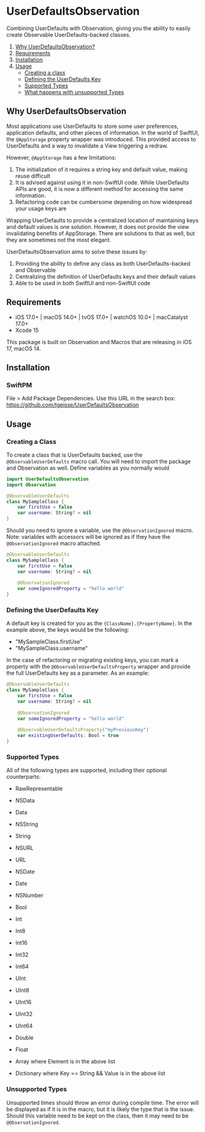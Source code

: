
# UserDefaultsObservation

Combining UserDefaults with Observation, giving you the ability to easily create Observable UserDefaults-backed classes.

1. [Why UserDefaultsObservation?](#why-userdefaultsobservation)
2. [Requirements](#requirements)
3. [Installation](#installation)
4. [Usage](#usage)
    - [Creating a class](#creating-a-class)
    - [Defining the UserDefaults Key](#defining-the-userdefaults-key)
    - [Supported Types](#supported-types)
    - [What happens with unsupported Types](#unsupported-types)
    
    
## Why UserDefaultsObservation

Most applications use UserDefaults to store some user preferences, application defaults, and other pieces of information. In the world of SwiftUI, the `@AppStorage` property wrapper was introduced. This provided access to UserDefaults and a way to invalidate a View triggering a redraw.

However, `@AppStorage` has a few limitations:
1. The initialization of it requires a string key and default value, making reuse difficult
2. It is advised against using it in non-SwiftUI code. While UserDefaults APIs are good, it is now a different method for accessing the same information.
3. Refactoring code can be cumbersome depending on how widespread your usage keys are

Wrapping UserDefaults to provide a centralized location of maintaining keys and default values is one solution. However, it does not provide the view invalidating benefits of AppStorage. There are solutions to that as well, but they are sometimes not the most elegant.
 
UserDefaultsObservation aims to solve these issues by:
1. Providing the ability to define any class as both UserDefaults-backed and Observable
2. Centralizing the definition of UserDefaults keys and their default values
3. Able to be used in both SwiftUI and non-SwiftUI code

## Requirements

* iOS 17.0+ | macOS 14.0+ | tvOS 17.0+ | watchOS 10.0+ | macCatalyst 17.0+
* Xcode 15


This package is built on Observation and Macros that are releasing in iOS 17, macOS 14.  

## Installation

### SwiftPM

File > Add Package Dependencies. Use this URL in the search box: https://github.com/tgeisse/UserDefaultsObservation

## Usage

### Creating a Class

To create a class that is UserDefaults backed, use the `@ObservableUserDefaults` macro call. You will need to import the package and Observation as well. Define variables as you normally would

```swift
import UserDefaultsObservation
import Observation

@ObservableUserDefaults
class MySampleClass {
    var firstUse = false
    var username: String? = nil
}
```

Should you need to ignore a variable, use the `@ObservationIgnored` macro. Note: variables with accessors will be ignored as if they have the `@ObservationIgnored` macro attached.

```swift
@ObservableUserDefaults
class MySampleClass {
    var firstUse = false
    var username: String? = nil
    
    @ObservationIgnored
    var someIgnoredProperty = "hello world"
}
```

### Defining the UserDefaults Key

A default key is created for you as the `{ClassName}.{PropertyName}`. In the example above, the keys would be the following:
- "MySampleClass.firstUse"
- "MySampleClass.username"

In the case of refactoring or migrating existing keys, you can mark a property with the `@ObservableUserDefaultsProperty` wrapper and provide the full UserDefaults key as a parameter. As an example:

```swift
@ObservableUserDefaults
class MySampleClass {
    var firstUse = false
    var username: String? = nil
    
    @ObservationIgnored
    var someIgnoredProperty = "hello world"
    
    @ObservableUserDefaultsProperty("myPreviousKey")
    var existingUserDefaults: Bool = true
}
```

### Supported Types

All of the following types are supported, including their optional counterparts:
* RawRepresentable
* NSData
* Data
* NSString
* String
* NSURL
* URL
* NSDate
* Date
* NSNumber
* Bool
* Int
* Int8
* Int16
* Int32
* Int64
* UInt
* UInt8
* UInt16
* UInt32
* UInt64
* Double
* Float

* Array where Element is in the above list
* Dictionary where Key == String && Value is in the above list

### Unsupported Types

Unsupported times should throw an error during compile time. The error will be displayed as if it is in the macro, but it is likely the type that is the issue. Should this variable need to be kept on the class, then it may need to be `@ObservationIgnored`.
